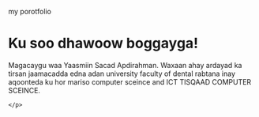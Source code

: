 my porotfolio
  </head>
  <body>
    <h1>Ku soo dhawoow boggayga!</h1>
    <p>
      Magacaygu waa Yaasmiin Sacad Apdirahman. Waxaan ahay ardayad ka tirsan jaamacadda edna adan university faculty of dental 
      rabtana inay aqoonteda ku hor mariso computer sceince and ICT TISQAAD COMPUTER SCEINCE.
      
    </p>
  </body>
</html>
